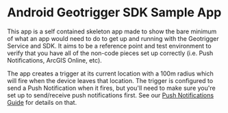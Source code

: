 # Android Geotrigger SDK Sample App

This app is a self contained skeleton app made to show the bare minimum of what an app would need to do to get up and running with the Geotrigger Service and SDK. It aims to be a reference point and test environment to verify that you have all of the non-code pieces set up correctly (i.e. Push Notifications, ArcGIS Online, etc).

The app creates a trigger at its current location with a 100m radius which will fire when the device leaves that location. The trigger is configured to send a Push Notification when it fires, but you'll need to make sure you're set up to send/receive push notifications first. See our [Push Notifications Guide][push-notifications-docs] for details on that.


[push-notifications-docs]:https://developers.arcgis.com/geotrigger-service/android-push-notifications
